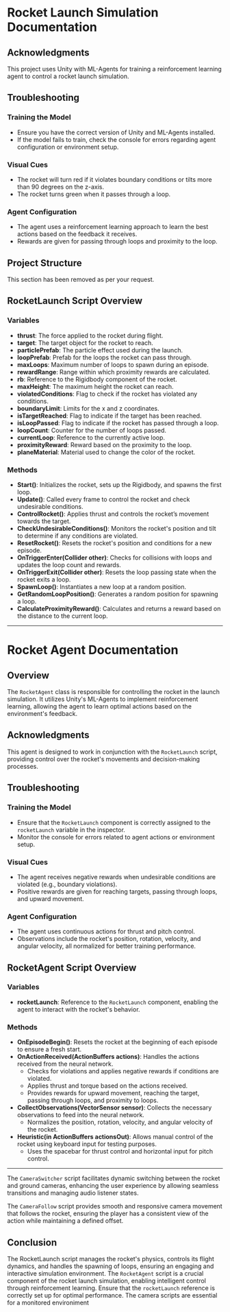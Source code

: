 # Rocket Launch Simulation Documentation

## Acknowledgments
This project uses Unity with ML-Agents for training a reinforcement learning agent to control a rocket launch simulation.

## Troubleshooting

### Training the Model
- Ensure you have the correct version of Unity and ML-Agents installed.
- If the model fails to train, check the console for errors regarding agent configuration or environment setup.

### Visual Cues
- The rocket will turn red if it violates boundary conditions or tilts more than 90 degrees on the z-axis.
- The rocket turns green when it passes through a loop.

### Agent Configuration
- The agent uses a reinforcement learning approach to learn the best actions based on the feedback it receives.
- Rewards are given for passing through loops and proximity to the loop.

## Project Structure
This section has been removed as per your request.

## RocketLaunch Script Overview

### Variables
- **thrust**: The force applied to the rocket during flight.
- **target**: The target object for the rocket to reach.
- **particlePrefab**: The particle effect used during the launch.
- **loopPrefab**: Prefab for the loops the rocket can pass through.
- **maxLoops**: Maximum number of loops to spawn during an episode.
- **rewardRange**: Range within which proximity rewards are calculated.
- **rb**: Reference to the Rigidbody component of the rocket.
- **maxHeight**: The maximum height the rocket can reach.
- **violatedConditions**: Flag to check if the rocket has violated any conditions.
- **boundaryLimit**: Limits for the x and z coordinates.
- **isTargetReached**: Flag to indicate if the target has been reached.
- **isLoopPassed**: Flag to indicate if the rocket has passed through a loop.
- **loopCount**: Counter for the number of loops passed.
- **currentLoop**: Reference to the currently active loop.
- **proximityReward**: Reward based on the proximity to the loop.
- **planeMaterial**: Material used to change the color of the rocket.

### Methods
- **Start()**: Initializes the rocket, sets up the Rigidbody, and spawns the first loop.
- **Update()**: Called every frame to control the rocket and check undesirable conditions.
- **ControlRocket()**: Applies thrust and controls the rocket’s movement towards the target.
- **CheckUndesirableConditions()**: Monitors the rocket's position and tilt to determine if any conditions are violated.
- **ResetRocket()**: Resets the rocket's position and conditions for a new episode.
- **OnTriggerEnter(Collider other)**: Checks for collisions with loops and updates the loop count and rewards.
- **OnTriggerExit(Collider other)**: Resets the loop passing state when the rocket exits a loop.
- **SpawnLoop()**: Instantiates a new loop at a random position.
- **GetRandomLoopPosition()**: Generates a random position for spawning a loop.
- **CalculateProximityReward()**: Calculates and returns a reward based on the distance to the current loop.

---

# Rocket Agent Documentation

## Overview
The `RocketAgent` class is responsible for controlling the rocket in the launch simulation. It utilizes Unity's ML-Agents to implement reinforcement learning, allowing the agent to learn optimal actions based on the environment's feedback.

## Acknowledgments
This agent is designed to work in conjunction with the `RocketLaunch` script, providing control over the rocket's movements and decision-making processes.

## Troubleshooting

### Training the Model
- Ensure that the `RocketLaunch` component is correctly assigned to the `rocketLaunch` variable in the inspector.
- Monitor the console for errors related to agent actions or environment setup.

### Visual Cues
- The agent receives negative rewards when undesirable conditions are violated (e.g., boundary violations).
- Positive rewards are given for reaching targets, passing through loops, and upward movement.

### Agent Configuration
- The agent uses continuous actions for thrust and pitch control.
- Observations include the rocket's position, rotation, velocity, and angular velocity, all normalized for better training performance.

## RocketAgent Script Overview

### Variables
- **rocketLaunch**: Reference to the `RocketLaunch` component, enabling the agent to interact with the rocket's behavior.

### Methods
- **OnEpisodeBegin()**: Resets the rocket at the beginning of each episode to ensure a fresh start.
- **OnActionReceived(ActionBuffers actions)**: Handles the actions received from the neural network.
  - Checks for violations and applies negative rewards if conditions are violated.
  - Applies thrust and torque based on the actions received.
  - Provides rewards for upward movement, reaching the target, passing through loops, and proximity to loops.
- **CollectObservations(VectorSensor sensor)**: Collects the necessary observations to feed into the neural network.
  - Normalizes the position, rotation, velocity, and angular velocity of the rocket.
- **Heuristic(in ActionBuffers actionsOut)**: Allows manual control of the rocket using keyboard input for testing purposes.
  - Uses the spacebar for thrust control and horizontal input for pitch control.

---

The `CameraSwitcher` script facilitates dynamic switching between the rocket and ground cameras, enhancing the user experience by allowing seamless transitions and managing audio listener states.

The `CameraFollow` script provides smooth and responsive camera movement that follows the rocket, ensuring the player has a consistent view of the action while maintaining a defined offset.

## Conclusion
The RocketLaunch script manages the rocket's physics, controls its flight dynamics, and handles the spawning of loops, ensuring an engaging and interactive simulation environment.
The `RocketAgent` script is a crucial component of the rocket launch simulation, enabling intelligent control through reinforcement learning. Ensure that the `rocketLaunch` reference is correctly set up for optimal performance.
The camera scripts are essential for a monitored environiment
